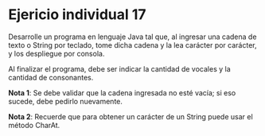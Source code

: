 # Ejericio individual 17

Desarrolle un programa en lenguaje Java tal que, al ingresar una cadena de texto o String por teclado, tome dicha cadena y la lea carácter por carácter, y los despliegue por consola.

Al finalizar el programa, debe ser indicar la cantidad de vocales y la cantidad de consonantes.


**Nota 1**: Se debe validar que la cadena ingresada no esté vacía; si eso sucede, debe pedirlo
nuevamente.

**Nota 2**: Recuerde que para obtener un carácter de un String puede usar el método CharAt.